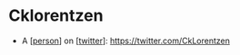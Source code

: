 # Cklorentzen
- A [[person]] on [[twitter]]: https://twitter.com/CkLorentzen

[//begin]: # "Autogenerated link references for markdown compatibility"
[person]: person.md "Person"
[twitter]: twitter.md "Twitter"
[//end]: # "Autogenerated link references"